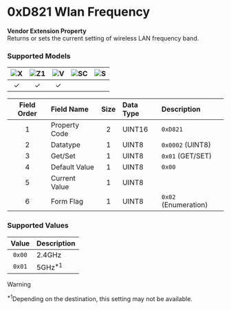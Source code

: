 # 0xD821 Wlan Frequency

**Vendor Extension Property**  
Returns or sets the current setting of wireless LAN frequency band.  

### Supported Models
| ![X](https://img.shields.io/badge/X-purple) | ![Z1](https://img.shields.io/badge/Z1-blue) | ![V](https://img.shields.io/badge/V-green) | ![SC](https://img.shields.io/badge/SC-orange) | ![S](https://img.shields.io/badge/S-red) |
|:-:|:-:|:-:|:-:|:-:|
| ✓ | ✓ | ✓ |   |   |

| Field Order | Field Name | Size | Data Type | Description |
|:-:|:--|:-:|:--|:--|
| 1 | Property Code | 2 | UINT16 | `0xD821` |
| 2 | Datatype | 1 | UINT8 | `0x0002` (UINT8) |
| 3 | Get/Set | 1 | UINT8 | `0x01` (GET/SET) |
| 4 | Default Value | 1 | UINT8 | `0x00` |
| 5 | Current Value | 1 | UINT8 ||
| 6 | Form Flag | 1 | UINT8 | `0x02` (Enumeration) |

### Supported Values

| Value | Description |
|:-:|:--|
| `0x00` | 2.4GHz |
| `0x01` | 5GHz<sup>\*1</sup> |

> [!WARNING]
> <sup>\*1</sup>Depending on the destination, this setting may not be available.  
